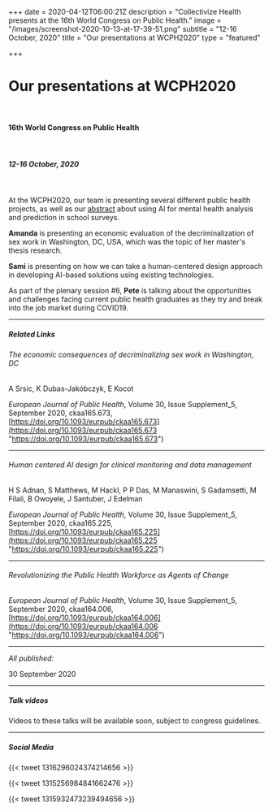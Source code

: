 +++
date = 2020-04-12T06:00:21Z
description = "Collectivize Health presents at the 16th World Congress on Public Health."
image = "/images/screenshot-2020-10-13-at-17-39-51.png"
subtitle = "12-16 October, 2020"
title = "Our presentations at WCPH2020"
type = "featured"

+++
# Our presentations at WCPH2020

<br>

#### 16th World Congress on Public Health

<br>

##### 12-16 October, 2020

<br>

At the WCPH2020, our team is presenting several different public health projects, as well as our [abstract](https://collectivize.health/blog/post-5/) about using AI for mental health analysis and prediction in school surveys.

**Amanda** is presenting an economic evaluation of the decriminalization of sex work in Washington, DC, USA, which was the topic of her master's thesis research.

**Sami** is presenting on how we can take a human-centered design approach in developing AI-based solutions using existing technologies.

As part of the plenary session #6, **Pete** is talking about the opportunities and challenges facing current public health graduates as they try and break into the job market during COVID19.

<hr>

##### Related Links

###### The economic consequences of decriminalizing sex work in Washington, DC

A Srsic, K Dubas-Jakóbczyk, E Kocot

_European Journal of Public Health_, Volume 30, Issue Supplement_5, September 2020, ckaa165.673, [https://doi.org/10.1093/eurpub/ckaa165.673](https://doi.org/10.1093/eurpub/ckaa165.673 "https://doi.org/10.1093/eurpub/ckaa165.673")

<hr>

###### Human centered AI design for clinical monitoring and data management

H S Adnan, S Matthews, M Hackl, P P Das, M Manaswini, S Gadamsetti, M Filali, B Owoyele, J Santuber, J Edelman

_European Journal of Public Health_, Volume 30, Issue Supplement_5, September 2020, ckaa165.225, [https://doi.org/10.1093/eurpub/ckaa165.225](https://doi.org/10.1093/eurpub/ckaa165.225 "https://doi.org/10.1093/eurpub/ckaa165.225")

<hr>

###### Revolutionizing the Public Health Workforce as Agents of Change

_European Journal of Public Health_, Volume 30, Issue Supplement_5, September 2020, ckaa164.006, [https://doi.org/10.1093/eurpub/ckaa164.006](https://doi.org/10.1093/eurpub/ckaa164.006 "https://doi.org/10.1093/eurpub/ckaa164.006")

<hr>

_All published:_

30 September 2020

<hr>

##### Talk videos

Videos to these talks will be available soon, subject to congress guidelines.

<hr>

##### Social Media

{{< tweet 1316296024374214656 >}}

{{< tweet 1315256984841662476 >}}

{{< tweet 1315932473239494656 >}}
